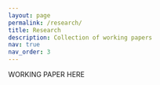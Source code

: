 ```yaml
---
layout: page
permalink: /research/
title: Research
description: Collection of working papers
nav: true
nav_order: 3
---
```


WORKING PAPER HERE
